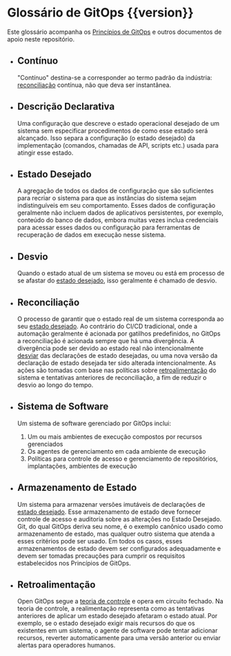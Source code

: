 # Glossário de GitOps {{version}}

Este glossário acompanha os [Princípios de GitOps](./PRINCIPLES_pt.md) e outros documentos de apoio neste repositório.

- ## Contínuo

    "Contínuo" destina-se a corresponder ao termo padrão da indústria: [reconciliação](#reconciliação) contínua, não que deva ser instantânea.

- ## Descrição Declarativa

    Uma configuração que descreve o estado operacional desejado de um sistema sem especificar procedimentos de como esse estado será alcançado. Isso separa a configuração (o estado desejado) da implementação (comandos, chamadas de API, scripts etc.) usada para atingir esse estado.

- ## Estado Desejado

    A agregação de todos os dados de configuração que são suficientes para recriar o sistema para que as instâncias do sistema sejam indistinguíveis em seu comportamento.
    Esses dados de configuração geralmente não incluem dados de aplicativos persistentes, por exemplo, conteúdo do banco de dados, embora muitas vezes inclua credenciais para acessar esses dados ou configuração para ferramentas de recuperação de dados em execução nesse sistema.

- ## Desvio

    Quando o estado atual de um sistema se moveu ou está em processo de se afastar do [estado desejado](#estado-desejado), isso geralmente é chamado de desvio.

- ## Reconciliação

    O processo de garantir que o estado real de um sistema corresponda ao seu [estado desejado](#estado-desejado).
    Ao contrário do CI/CD tradicional, onde a automação geralmente é acionada por gatilhos predefinidos, no GitOps a reconciliação é acionada sempre que há uma divergência. A divergência pode ser devido ao estado real não intencionalmente [desviar](#desvio) das declarações de estado desejadas, ou uma nova versão da declaração de estado desejada ter sido alterada intencionalmente.
    As ações são tomadas com base nas políticas sobre [retroalimentação](#retroalimentação) do sistema e tentativas anteriores de reconciliação, a fim de reduzir o desvio ao longo do tempo.

- ## Sistema de Software

    Um sistema de software gerenciado por GitOps inclui:

     1. Um ou mais ambientes de execução compostos por recursos gerenciados
     1. Os agentes de gerenciamento em cada ambiente de execução
     1. Políticas para controle de acesso e gerenciamento de repositórios, implantações, ambientes de execução

- ## Armazenamento de Estado

    Um sistema para armazenar versões imutáveis de declarações de [estado desejado](#estado-desejado).
    Esse armazenamento de estado deve fornecer controle de acesso e auditoria sobre as alterações no Estado Desejado.
    Git, do qual GitOps deriva seu nome, é o exemplo canônico usado como armazenamento de estado, mas qualquer outro sistema que atenda a esses critérios pode ser usado.
    Em todos os casos, esses armazenamentos de estado devem ser configurados adequadamente e devem ser tomadas precauções para cumprir os requisitos estabelecidos nos Princípios de GitOps.

- ## Retroalimentação

    Open GitOps segue a [teoria de controle](https://pt.wikipedia.org/wiki/Teoria_de_controle) e opera em circuito fechado. Na teoria de controle, a realimentação representa como as tentativas anteriores de aplicar um estado desejado afetaram o estado atual. Por exemplo, se o estado desejado exigir mais recursos do que os existentes em um sistema, o agente de software pode tentar adicionar recursos, reverter automaticamente para uma versão anterior ou enviar alertas para operadores humanos.